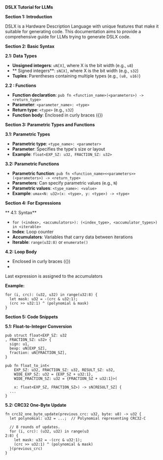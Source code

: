 **DSLX Tutorial
 for LLMs**

**Section 1: Introduction**

DSLX is a Hardware Description Language with unique features that make it suitable for
 generating code. This documentation aims to provide a comprehensive guide for LLMs trying to generate DSLX code.

**Section 2:
 Basic Syntax**

**2.1: Data Types**

- **Unsigned integers**: `uN[X]`, where X is the bit width (e.g., `u8`)
- **
Signed integers**: `sN[X]`, where X is the bit width (e.g., `s32`)
- **Tuples**: Parentheses containing multiple types (e.g., `(u8, u16)`)

**2.2
: Functions**

- **Function declaration**: `pub fn <function_name>(<parameters>) -> <return_type>`
- **Parameter**: `<parameter_name>: <type>`
- **Return type**: `<type>` (e.g., `s32`)
- **Function body**: Enclosed in curly braces ({})


**Section 3: Parametric Types and Functions**

**3.1: Parametric Types**

- **Parametric type**: `<type_name>: <parameter>`
- **Parameter**: Specifies the type's size or layout
- **Example**: `float<EXP_SZ: u32, FRACTION_SZ: u32>`

**3.2:
 Parametric Functions**

- **Parametric function**: `pub fn <function_name><<parameters>>(<parameters>) -> <return_type>`
- **Parameters**: Can specify parametric values (e.g., `N`)
- **Parametric values**: `<type_name>: <value>`
- **Example**: `umax<N: u32>(x: <type>, y: <type>) -> <type>`

**Section 4: For Expressions**

**
4.1: Syntax**

- `for (<index>, <accumulators>): (<index_type>, <accumulator_types>) in <iterable>`
- **Index**: Loop counter
- **Accumulators**: Variables that carry data between iterations
- **Iterable**: `range(u32:8)` or `enumerate()`

**4.2: Loop Body**

- Enclosed in curly braces ({})
-
 Last expression is assigned to the accumulators

**Example:**

```dslx
for (i, crc): (u32, u32) in range(u32:8) {
  let mask: u32 = -(crc & u32:1);
  (crc >> u32:1) ^ (polynomial & mask)
}
```

**Section 5: Code Snippets**

**5.1: Float-to-Integer Conversion**

```dslx
pub struct float<EXP_SZ: u32
, FRACTION_SZ: u32> {
  sign: u1,
  bexp: uN[EXP_SZ],
  fraction: uN[FRACTION_SZ],
}

pub fn float_to_int<
    EXP_SZ: u32, FRACTION_SZ: u32, RESULT_SZ: u32,
    WIDE_EXP_SZ: u32 = {EXP_SZ + u32:1},
    WIDE_FRACTION_SZ: u32 = {FRACTION_SZ + u32:1}>(

    x: float<EXP_SZ, FRACTION_SZ>) -> sN[RESULT_SZ] {
  ...
}
```

**5.2: CRC32 One-Byte Update**

```dslx
fn crc32_one_byte_update(previous_crc: u32, byte: u8) -> u32 {
  let polynomial: u32 = ...;  // Polynomial representing CRC32-C

  // 8 rounds of updates.
  for (i, crc): (u32, u32) in range(u3
2:8) {
    let mask: u32 = -(crc & u32:1);
    (crc >> u32:1) ^ (polynomial & mask)
  }(previous_crc)
}
```
